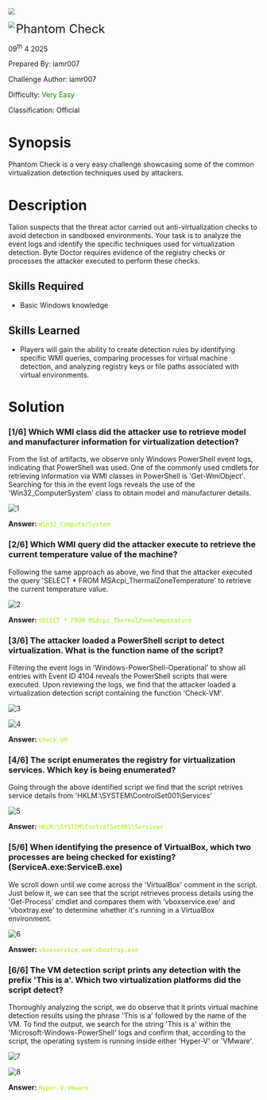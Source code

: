 <img src="../../assets/banner.png" style="zoom: 80%;" align=center />

<img src="../../assets/htb.png" style="zoom: 80%;" align='left' /><font size="5">Phantom Check</font>

 09<sup>th</sup> 4 2025

 Prepared By: iamr007

 Challenge Author: iamr007

 Difficulty: <font color=Green>Very Easy</font>

 Classification: Official

# Synopsis

Phantom Check is a very easy challenge showcasing some of the common virtualization detection techniques used by attackers. 


# Description

Talion suspects that the threat actor carried out anti-virtualization checks to avoid detection in sandboxed environments. Your task is to analyze the event logs and identify the specific techniques used for virtualization detection. Byte Doctor requires evidence of the registry checks or processes the attacker executed to perform these checks.

## Skills Required

* Basic Windows knowledge

## Skills Learned

* Players will gain the ability to create detection rules by identifying specific WMI queries, comparing processes for virtual machine detection, and analyzing registry keys or file paths associated with virtual environments.

# Solution

### [1/6] Which WMI class did the attacker use to retrieve model and manufacturer information for virtualization detection?

From the list of artifacts, we observe only Windows PowerShell event logs, indicating that PowerShell was used. One of the commonly used cmdlets for retrieving information via WMI classes in PowerShell is 'Get-WmiObject'. Searching for this in the event logs reveals the use of the 'Win32_ComputerSystem' class to obtain model and manufacturer details.
	
![1](./assets/1.png)

**Answer:** <span style="color: #9FEF00;">`Win32_ComputerSystem`</span>


### [2/6] Which WMI query did the attacker execute to retrieve the current temperature value of the machine?

Following the same approach as above, we find that the attacker executed the query 'SELECT * FROM MSAcpi_ThermalZoneTemperature' to retrieve the current temperature value.
	
![2](./assets/2.png)

**Answer:** <span style="color: #9FEF00;">`SELECT * FROM MSAcpi_ThermalZoneTemperature`</span>


### [3/6] The attacker loaded a PowerShell script to detect virtualization. What is the function name of the script?

Filtering the event logs in 'Windows-PowerShell-Operational' to show all entries with Event ID 4104 reveals the PowerShell scripts that were executed. Upon reviewing the logs, we find that the attacker loaded a virtualization detection script containing the function 'Check-VM'.
	
![3](./assets/3.png)
	
![4](./assets/4.png)

**Answer:** <span style="color: #9FEF00;">`Check-VM`</span>


### [4/6] The script enumerates the registry for virtualization __services__. Which key is being enumerated?

Going through the above identified script we find that the script retrives service details from 'HKLM:\SYSTEM\ControlSet001\Services'
	
![5](./assets/5.png)

**Answer:** <span style="color: #9FEF00;">`HKLM:\SYSTEM\ControlSet001\Services`</span>


### [5/6] When identifying the presence of VirtualBox, which two processes are being checked for existing? (ServiceA.exe:ServiceB.exe)

We scroll down until we come across the 'VirtualBox' comment in the script. Just below it, we can see that the script retrieves process details using the 'Get-Process' cmdlet and compares them with 'vboxservice.exe' and 'vboxtray.exe' to determine whether it's running in a VirtualBox environment.
	
![6](./assets/6.png)

**Answer:** <span style="color: #9FEF00;">`vboxservice.exe:vboxtray.exe`</span>


### [6/6] The VM detection script prints any detection with the prefix 'This is a'. Which two virtualization platforms did the script detect?

Thoroughly analyzing the script, we do observe that it prints virtual machine detection results using the phrase 'This is a' followed by the name of the VM. To find the output, we search for the string 'This is a' within the 'Microsoft-Windows-PowerShell' logs and confirm that, according to the script, the operating system is running inside either 'Hyper-V' or 'VMware'.
	
![7](./assets/7.png)
	
![8](./assets/8.png)

**Answer:** <span style="color: #9FEF00;">`Hyper-V:Vmware`</span>

